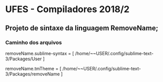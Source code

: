 # UFES - Compiladores 2018/2

## Projeto de sintaxe da linguagem RemoveName;

### Caminho dos arquivos

removeName.sublime-syntax = [
	/home/~~USER/.config/sublime-text-3/Packages/User
]

removeName.tmTheme = [
	/home/~~USER/.config/sublime-text-3/Packages/removeName
]
